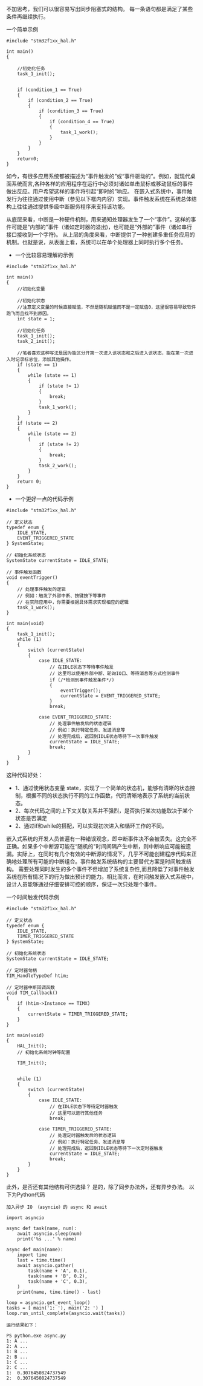 

不加思考，我们可以很容易写出同步阻塞式的结构。
每一条语句都是满足了某些条件再继续执行。

一个简单示例
```
#include "stm32f1xx_hal.h"

int main()
{

    //初始化任务
    task_1_init();
    

    if (condition_1 == True)
    {
        if (condition_2 == True)
        {
            if (condition_3 == True)
            {
                if (condition_4 == True)
                {
                    task_1_work();
                }
            }
        }
    }
    return0;
}
```

如今，有很多应用系统都被描述为“事件触发的”或“事件驱动的”。例如，就现代桌面系统而言,各种各样的应用程序在运行中必须对诸如单击鼠标或移动鼠标的事件做出反应。用户希望这样的事件将引起“即时的”响应。
在嵌入式系统中，事件触发行为往往通过使用中断（参见以下框内内容）实现。事件触发系统在系统总体结构上往往通过提供多级中断服务程序来支持该功能。

从底层来看，中断是一种硬件机制，用来通知处理器发生了一个“事件”。这样的事件可能是“内部的”事件（诸如定时器的溢出)，也可能是“外部的”事件（诸如串行接口接收到一个字符)。
从上层的角度来看，中断提供了一种创建多重任务应用的机制。也就是说，从表面上看，系统可以在单个处理器上同时执行多个任务。

- 一个比较容易理解的示例
```
#include "stm32f1xx_hal.h"

int main()
{
    //初始化变量
    
    //初始化状态
    //注意定义变量的时候直接赋值，不然是随机赋值而不是一定赋值0，这里很容易导致软件跑飞而且找不到原因。
    int state = 1;

    //初始化任务
    task_1_init();
    task_2_init();

    //笔者喜欢这种写法是因为能区分开第一次进入该状态和之后进入该状态，能在第一次进入时记录标志位，添加其他操作。
    if (state == 1)
    {
        while (state == 1)
        {
            if (state != 1)
            {
                break;
            }
            task_1_work();
        }
    }
    if (state == 2)
    {
        while (state == 2)
        {
            if (state != 2)
            {
                break;
            }
            task_2_work();
        }
    }
    return 0;
}
```

- 一个更好一点的代码示例
```
#include "stm32f1xx_hal.h"

// 定义状态
typedef enum {
    IDLE_STATE,
    EVENT_TRIGGERED_STATE
} SystemState;

// 初始化系统状态
SystemState currentState = IDLE_STATE;

// 事件触发函数
void eventTrigger()
{
    // 处理事件触发的逻辑
    // 例如：触发了外部中断、按键按下等事件
    // 在实际应用中，你需要根据具体需求实现相应的逻辑
    task_1_work();
}

int main(void) 
{
    task_1_init();
    while (1) 
    {
        switch (currentState) 
        {
            case IDLE_STATE:
                // 在IDLE状态下等待事件触发
                // 这里可以使用外部中断、轮询IO口、等待消息等方式检测事件
                if (/*检测到事件触发条件*/) 
                {
                    eventTrigger();
                    currentState = EVENT_TRIGGERED_STATE;
                }
                break;

            case EVENT_TRIGGERED_STATE:
                // 处理事件触发后的状态逻辑
                // 例如：执行特定任务、发送消息等
                // 处理完成后，返回到IDLE状态等待下一次事件触发
                currentState = IDLE_STATE;
                break;
        }
    }
}
```

这种代码好处：
 - 1、通过使用状态变量 state，实现了一个简单的状态机，能够有清晰的状态控制，根据不同的状态执行不同的工作函数，代码清晰地表示了系统的当前状态。
 - 2、每次代码之间的上下文关联关系并不强烈，是否执行某次功能取决于某个状态是否满足
 - 2、通过if和while的搭配，可以实现初次进入和循环工作的不同。


嵌入式系统的开发人员普遍有一种错误观念，即中断事件决不会被丢失。这完全不正确。如果多个中断源可能在“随机的"时间间隔产生中断，则中断响应可能被遗漏。实际上，在同时有几个有效的中断源的情况下，几乎不可能创建程序代码来正确地处理所有可能的中断组合。事件触发系统结构的主要替代方案是时间触发结构。 
需要处理同时发生的多个事件不但增加了系统复杂性,而且降低了对事件触发系统在所有情况下的行为做出预计的能力。相比而言，在时间触发嵌入式系统中，设计人员能够通过仔细安排可控的顺序，保证一次只处理个事件。

一个时间触发代码示例
```
#include "stm32f1xx_hal.h"

// 定义状态
typedef enum {
    IDLE_STATE,
    TIMER_TRIGGERED_STATE
} SystemState;

// 初始化系统状态
SystemState currentState = IDLE_STATE;

// 定时器句柄
TIM_HandleTypeDef htim;

// 定时器中断回调函数
void TIM_Callback() 
{
    if (htim->Instance == TIMX) 
    {
        currentState = TIMER_TRIGGERED_STATE;
    }
}

int main(void) 
{
    HAL_Init();
    // 初始化系统时钟等配置

    TIM_Init();
 

    while (1) 
    {
        switch (currentState) 
        {
            case IDLE_STATE:
                // 在IDLE状态下等待定时器触发
                // 这里可以进行其他任务
                break;

            case TIMER_TRIGGERED_STATE:
                // 处理定时器触发后的状态逻辑
                // 例如：执行特定任务、发送消息等
                // 处理完成后，返回到IDLE状态等待下一次定时器触发
                currentState = IDLE_STATE;
                break;
        }
    }
}
```

此外，是否还有其他结构可供选择？
是的，除了同步办法外，还有异步办法。
以下为Python代码

```
加入异步 IO （asyncio）的 async 和 await 

import asyncio

async def task(name, num):
    await asyncio.sleep(num)
    print('%s ...' % name)

async def main(name):
    import time
    last = time.time()
    await asyncio.gather(
        task(name + 'A', 0.1),
        task(name + 'B', 0.2),
        task(name + 'C', 0.3),
    )
    print(name, time.time() - last)

loop = asyncio.get_event_loop()
tasks = [ main('1: '), main('2: ') ]
loop.run_until_complete(asyncio.wait(tasks))

运行结果如下：

PS python.exe async.py
1: A ...
2: A ...
1: B ...
2: B ...
1: C ...
2: C ...
1:  0.3076450824737549
2:  0.3076450824737549

```
